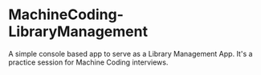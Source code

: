 # MachineCoding-LibraryManagement
A simple console based app to serve as a Library Management App. It's a practice session for Machine Coding interviews. 
